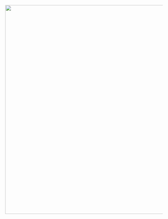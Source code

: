 <a class="imgpopup" href="/sites/default/files/digital_public_relations.jpg"><img src="/sites/default/files/digital%20public%20relations.jpg" width="940" height="667"></a>